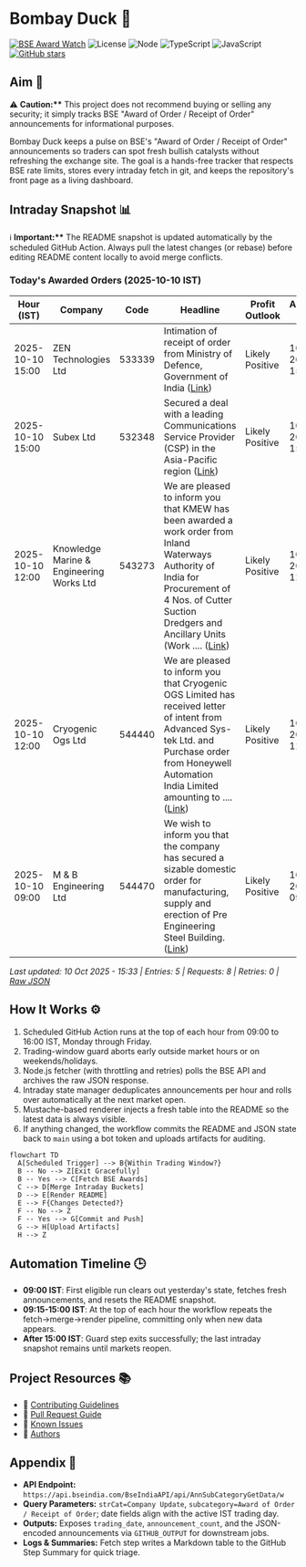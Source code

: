 ﻿# Bombay Duck 🦆

[![BSE Award Watch](https://github.com/dextel2/bombay-duck/actions/workflows/bse-award-watch.yml/badge.svg)](https://github.com/dextel2/bombay-duck/actions/workflows/bse-award-watch.yml) ![License](https://img.shields.io/badge/license-ISC-blue.svg) ![Node](https://img.shields.io/badge/node-20.x-339933.svg) ![TypeScript](https://img.shields.io/badge/TypeScript-5.x-3178C6.svg) ![JavaScript](https://img.shields.io/badge/JavaScript-ES2020-F7DF1E.svg) [![GitHub stars](https://img.shields.io/github/stars/dextel2/bombay-duck?style=social)](https://github.com/dextel2/bombay-duck/stargazers)

<!-- aim:start -->

## Aim 🎯

⚠️ **Caution:\*\*** This project does not recommend buying or selling any security; it simply tracks BSE "Award of Order / Receipt of Order" announcements for informational purposes.

Bombay Duck keeps a pulse on BSE's "Award of Order / Receipt of Order" announcements so traders can spot fresh bullish catalysts without refreshing the exchange site. The goal is a hands-free tracker that respects BSE rate limits, stores every intraday fetch in git, and keeps the repository's front page as a living dashboard.

<!-- aim:end -->

## Intraday Snapshot 📊

ℹ️ **Important:\*\*** The README snapshot is updated automatically by the scheduled GitHub Action. Always pull the latest changes (or rebase) before editing README content locally to avoid merge conflicts.

<!-- snapshot:start -->

### Today's Awarded Orders (2025-10-10 IST)

| Hour (IST) | Company | Code | Headline | Profit Outlook | Announced At |
| --- | --- | --- | --- | --- | --- |
| 2025-10-10 15:00 | ZEN Technologies Ltd | 533339 | Intimation of receipt of order from Ministry of Defence, Government of India ([Link](https://www.bseindia.com/stock-share-price/zen-technologies-ltd/zentec/533339/)) | Likely Positive | 10 Oct 2025 - 15:12 |
| 2025-10-10 15:00 | Subex Ltd | 532348 | Secured a deal with a leading Communications Service Provider (CSP) in the Asia-Pacific region ([Link](https://www.bseindia.com/stock-share-price/subex-ltd/subexltd/532348/)) | Likely Positive | 10 Oct 2025 - 15:01 |
| 2025-10-10 12:00 | Knowledge Marine & Engineering Works Ltd | 543273 | We are pleased to inform you that KMEW has been awarded a work order from Inland Waterways Authority of India for Procurement of 4 Nos. of Cutter Suction Dredgers and Ancillary Units (Work .... ([Link](https://www.bseindia.com/stock-share-price/knowledge-marine--engineering-works-ltd/kmew/543273/)) | Likely Positive | 10 Oct 2025 - 12:39 |
| 2025-10-10 12:00 | Cryogenic Ogs Ltd | 544440 | We are pleased to inform you that Cryogenic OGS Limited has received letter of intent from Advanced Sys-tek Ltd. and Purchase order from Honeywell Automation India Limited amounting to .... ([Link](https://www.bseindia.com/stock-share-price/cryogenic-ogs-ltd/cryogenic/544440/)) | Likely Positive | 10 Oct 2025 - 12:00 |
| 2025-10-10 09:00 | M & B Engineering Ltd | 544470 | We wish to inform you that the company has secured a sizable domestic order for manufacturing, supply and erection of Pre Engineering Steel Building. ([Link](https://www.bseindia.com/stock-share-price/m--b-engineering-ltd/mbel/544470/)) | Likely Positive | 10 Oct 2025 - 09:37 |

_Last updated: 10 Oct 2025 - 15:33 | Entries: 5 | Requests: 8 | Retries: 0 | [Raw JSON](data/2025-10-10.json)_

<!-- snapshot:end -->

<!-- how-it-works:start -->

## How It Works ⚙️

1. Scheduled GitHub Action runs at the top of each hour from 09:00 to 16:00 IST, Monday through Friday.
2. Trading-window guard aborts early outside market hours or on weekends/holidays.
3. Node.js fetcher (with throttling and retries) polls the BSE API and archives the raw JSON response.
4. Intraday state manager deduplicates announcements per hour and rolls over automatically at the next market open.
5. Mustache-based renderer injects a fresh table into the README so the latest data is always visible.
6. If anything changed, the workflow commits the README and JSON state back to `main` using a bot token and uploads artifacts for auditing.

```mermaid
flowchart TD
  A[Scheduled Trigger] --> B{Within Trading Window?}
  B -- No --> Z[Exit Gracefully]
  B -- Yes --> C[Fetch BSE Awards]
  C --> D[Merge Intraday Buckets]
  D --> E[Render README]
  E --> F{Changes Detected?}
  F -- No --> Z
  F -- Yes --> G[Commit and Push]
  G --> H[Upload Artifacts]
  H --> Z
```

<!-- how-it-works:end -->

## Automation Timeline 🕒

- **09:00 IST**: First eligible run clears out yesterday's state, fetches fresh announcements, and resets the README snapshot.
- **09:15-15:00 IST**: At the top of each hour the workflow repeats the fetch->merge->render pipeline, committing only when new data appears.
- **After 15:00 IST**: Guard step exits successfully; the last intraday snapshot remains until markets reopen.

## Project Resources 📚

- 📘 [Contributing Guidelines](CONTRIBUTING.md)
- 🧾 [Pull Request Guide](PR_GUIDE.md)
- 🐞 [Known Issues](KNOWN_ISSUES.md)
- 👥 [Authors](AUTHORS.md)

## Appendix 📎

- **API Endpoint:** `https://api.bseindia.com/BseIndiaAPI/api/AnnSubCategoryGetData/w`
- **Query Parameters:** `strCat=Company Update`, `subcategory=Award of Order / Receipt of Order`; date fields align with the active IST trading day.
- **Outputs:** Exposes `trading_date`, `announcement_count`, and the JSON-encoded announcements via `GITHUB_OUTPUT` for downstream jobs.
- **Logs & Summaries:** Fetch step writes a Markdown table to the GitHub Step Summary for quick triage.

